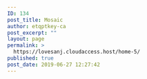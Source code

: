 ```yaml
---
ID: 134
post_title: Mosaic
author: etqptkey-ca
post_excerpt: ""
layout: page
permalink: >
  https://lovesanj.cloudaccess.host/home-5/
published: true
post_date: 2019-06-27 12:27:42
---
```

<!-- wp:kadence/rowlayout {"uniqueID":"_d6f08b-96","colLayout":"left-golden","firstColumnWidth":75,"secondColumnWidth":25} -->
<div class="wp-block-kadence-rowlayout alignnone"><div id="kt-layout-id_d6f08b-96" class="kt-row-layout-inner  kt-layout-id_d6f08b-96"><div class="kt-row-column-wrap kt-has-2-columns kt-gutter-default kt-v-gutter-default kt-row-valign-top kt-row-layout-left-golden kt-tab-layout-inherit kt-m-colapse-left-to-right kt-mobile-layout-row kt-custom-first-width-75 kt-custom-second-width-25"><!-- wp:kadence/column {"rightPadding":8,"uniqueID":"_a35638-89"} -->
<div class="wp-block-kadence-column inner-column-1 kadence-column_a35638-89"><div class="kt-inside-inner-col"><!-- wp:brookside/gridposts {"post_style":"style_3","excerpt_count":"24"} /-->

<!-- wp:paragraph -->
<p></p>
<!-- /wp:paragraph --></div></div>
<!-- /wp:kadence/column -->

<!-- wp:kadence/column {"id":2,"leftPadding":15,"uniqueID":"_d80470-01"} -->
<div class="wp-block-kadence-column inner-column-2 kadence-column_d80470-01"><div class="kt-inside-inner-col"><!-- wp:brookside/sidebar /-->

<!-- wp:paragraph -->
<p></p>
<!-- /wp:paragraph --></div></div>
<!-- /wp:kadence/column --></div></div></div>
<!-- /wp:kadence/rowlayout -->

<!-- wp:brookside/subscribe /-->